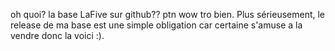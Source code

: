 oh quoi? la base LaFive sur github?? ptn wow tro bien. Plus sérieusement, le release de ma base est une simple obligation car certaine s'amuse a la vendre donc la voici :).
